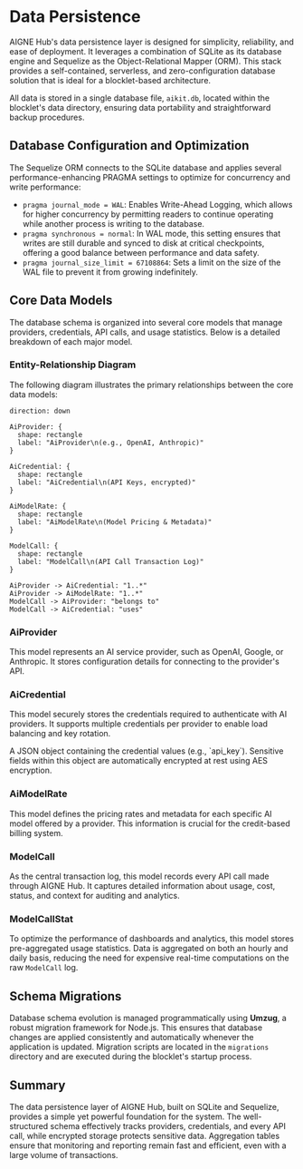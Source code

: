 # Data Persistence

AIGNE Hub's data persistence layer is designed for simplicity, reliability, and ease of deployment. It leverages a combination of SQLite as its database engine and Sequelize as the Object-Relational Mapper (ORM). This stack provides a self-contained, serverless, and zero-configuration database solution that is ideal for a blocklet-based architecture.

All data is stored in a single database file, `aikit.db`, located within the blocklet's data directory, ensuring data portability and straightforward backup procedures.

## Database Configuration and Optimization

The Sequelize ORM connects to the SQLite database and applies several performance-enhancing PRAGMA settings to optimize for concurrency and write performance:

- `pragma journal_mode = WAL`: Enables Write-Ahead Logging, which allows for higher concurrency by permitting readers to continue operating while another process is writing to the database.
- `pragma synchronous = normal`: In WAL mode, this setting ensures that writes are still durable and synced to disk at critical checkpoints, offering a good balance between performance and data safety.
- `pragma journal_size_limit = 67108864`: Sets a limit on the size of the WAL file to prevent it from growing indefinitely.

## Core Data Models

The database schema is organized into several core models that manage providers, credentials, API calls, and usage statistics. Below is a detailed breakdown of each major model.

### Entity-Relationship Diagram

The following diagram illustrates the primary relationships between the core data models:

```d2
direction: down

AiProvider: {
  shape: rectangle
  label: "AiProvider\n(e.g., OpenAI, Anthropic)"
}

AiCredential: {
  shape: rectangle
  label: "AiCredential\n(API Keys, encrypted)"
}

AiModelRate: {
  shape: rectangle
  label: "AiModelRate\n(Model Pricing & Metadata)"
}

ModelCall: {
  shape: rectangle
  label: "ModelCall\n(API Call Transaction Log)"
}

AiProvider -> AiCredential: "1..*"
AiProvider -> AiModelRate: "1..*"
ModelCall -> AiProvider: "belongs to"
ModelCall -> AiCredential: "uses"
```

### AiProvider

This model represents an AI service provider, such as OpenAI, Google, or Anthropic. It stores configuration details for connecting to the provider's API.

<x-field-group>
  <x-field data-name="id" data-type="string" data-required="true" data-desc="Unique identifier for the provider."></x-field>
  <x-field data-name="name" data-type="AIProviderType" data-required="true" data-desc="A unique string identifying the provider type (e.g., 'openai')."></x-field>
  <x-field data-name="displayName" data-type="string" data-required="true" data-desc="The user-friendly name of the provider."></x-field>
  <x-field data-name="baseUrl" data-type="string" data-desc="The base URL for the provider's API, allowing for custom or proxy endpoints."></x-field>
  <x-field data-name="enabled" data-type="boolean" data-default="true" data-desc="A flag to enable or disable the provider."></x-field>
  <x-field data-name="config" data-type="object" data-desc="A JSON object for storing provider-specific configurations."></x-field>
</x-field-group>

### AiCredential

This model securely stores the credentials required to authenticate with AI providers. It supports multiple credentials per provider to enable load balancing and key rotation.

<x-field-group>
  <x-field data-name="id" data-type="string" data-required="true" data-desc="Unique identifier for the credential."></x-field>
  <x-field data-name="providerId" data-type="string" data-required="true" data-desc="Foreign key linking to the AiProvider model."></x-field>
  <x-field data-name="name" data-type="string" data-required="true" data-desc="A user-defined name for the credential."></x-field>
  <x-field data-name="credentialValue" data-type="object" data-required="true">
    <x-field-desc markdown>A JSON object containing the credential values (e.g., `api_key`). Sensitive fields within this object are automatically encrypted at rest using AES encryption.</x-field-desc>
  </x-field>
  <x-field data-name="active" data-type="boolean" data-default="true" data-desc="Indicates if the credential is active and can be used for API calls."></x-field>
  <x-field data-name="weight" data-type="number" data-default="100" data-desc="A weight used for smooth weighted round-robin load balancing across multiple active credentials for the same provider."></x-field>
  <x-field data-name="usageCount" data-type="number" data-default="0" data-desc="A counter for the number of times this credential has been used."></x-field>
  <x-field data-name="lastUsedAt" data-type="Date" data-desc="Timestamp of the last time the credential was used."></x-field>
</x-field-group>

### AiModelRate

This model defines the pricing rates and metadata for each specific AI model offered by a provider. This information is crucial for the credit-based billing system.

<x-field-group>
  <x-field data-name="id" data-type="string" data-required="true" data-desc="Unique identifier for the model rate entry."></x-field>
  <x-field data-name="providerId" data-type="string" data-required="true" data-desc="Foreign key linking to the AiProvider model."></x-field>
  <x-field data-name="model" data-type="string" data-required="true" data-desc="The unique identifier for the model (e.g., 'gpt-4-turbo')."></x-field>
  <x-field data-name="modelDisplay" data-type="string" data-required="true" data-desc="A user-friendly display name for the model."></x-field>
  <x-field data-name="type" data-type="RateType" data-required="true" data-desc="The type of service, such as 'chatCompletion', 'embedding', or 'imageGeneration'."></x-field>
  <x-field data-name="inputRate" data-type="number" data-default="0" data-desc="The cost in credits per 1,000 input tokens (or other unit)."></x-field>
  <x-field data-name="outputRate" data-type="number" data-default="0" data-desc="The cost in credits per 1,000 output tokens (or other unit)."></x-field>
  <x-field data-name="modelMetadata" data-type="ModelMetadata" data-desc="A JSON object containing additional model capabilities, such as max tokens or supported features."></x-field>
</x-field-group>

### ModelCall

As the central transaction log, this model records every API call made through AIGNE Hub. It captures detailed information about usage, cost, status, and context for auditing and analytics.

<x-field-group>
  <x-field data-name="id" data-type="string" data-required="true" data-desc="Unique identifier for the API call record."></x-field>
  <x-field data-name="providerId" data-type="string" data-required="true" data-desc="The provider that handled the call."></x-field>
  <x-field data-name="credentialId" data-type="string" data-required="true" data-desc="The specific credential used for the call."></x-field>
  <x-field data-name="model" data-type="string" data-required="true" data-desc="The AI model invoked."></x-field>
  <x-field data-name="totalUsage" data-type="number" data-default="0" data-desc="The total usage units for the call (e.g., total tokens)."></x-field>
  <x-field data-name="credits" data-type="number" data-default="0" data-desc="The number of credits consumed by the call."></x-field>
  <x-field data-name="status" data-type="CallStatus" data-required="true" data-desc="The final status of the call ('processing', 'success', or 'failed')."></x-field>
  <x-field data-name="duration" data-type="number" data-desc="The duration of the API call in milliseconds."></x-field>
  <x-field data-name="userDid" data-type="string" data-required="true" data-desc="The DID of the user who initiated the call."></x-field>
  <x-field data-name="appDid" data-type="string" data-desc="The DID of the application that initiated the call."></x-field>
  <x-field data-name="callTime" data-type="number" data-required="true" data-desc="The Unix timestamp when the call was made."></x-field>
</x-field-group>

### ModelCallStat

To optimize the performance of dashboards and analytics, this model stores pre-aggregated usage statistics. Data is aggregated on both an hourly and daily basis, reducing the need for expensive real-time computations on the raw `ModelCall` log.

<x-field-group>
  <x-field data-name="id" data-type="string" data-required="true" data-desc="Unique identifier for the statistics record."></x-field>
  <x-field data-name="userDid" data-type="string" data-required="true" data-desc="The user DID for whom the stats are aggregated."></x-field>
  <x-field data-name="timestamp" data-type="number" data-required="true" data-desc="The Unix timestamp for the beginning of the aggregation period (hour or day)."></x-field>
  <x-field data-name="timeType" data-type="'day' | 'hour'" data-required="true" data-desc="The granularity of the aggregation."></x-field>
  <x-field data-name="stats" data-type="DailyStats" data-required="true" data-desc="A JSON object containing aggregated metrics like total calls, total usage, and total credits."></x-field>
</x-field-group>

## Schema Migrations

Database schema evolution is managed programmatically using **Umzug**, a robust migration framework for Node.js. This ensures that database changes are applied consistently and automatically whenever the application is updated. Migration scripts are located in the `migrations` directory and are executed during the blocklet's startup process.

## Summary

The data persistence layer of AIGNE Hub, built on SQLite and Sequelize, provides a simple yet powerful foundation for the system. The well-structured schema effectively tracks providers, credentials, and every API call, while encrypted storage protects sensitive data. Aggregation tables ensure that monitoring and reporting remain fast and efficient, even with a large volume of transactions.